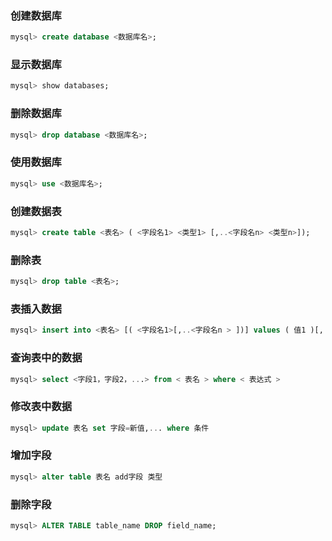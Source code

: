 ### 创建数据库
```sql
mysql> create database <数据库名>;
```
### 显示数据库
```sql
mysql> show databases;
```
### 删除数据库
```sql
mysql> drop database <数据库名>;
```
### 使用数据库
```sql
mysql> use <数据库名>;
```
### 创建数据表
```sql
mysql> create table <表名> ( <字段名1> <类型1> [,..<字段名n> <类型n>]);
```
### 删除表
```sql
mysql> drop table <表名>;
```
### 表插入数据
```sql
mysql> insert into <表名> [( <字段名1>[,..<字段名n > ])] values ( 值1 )[, ( 值n )];
```
### 查询表中的数据
```sql
mysql> select <字段1，字段2，...> from < 表名 > where < 表达式 >
```
### 修改表中数据
```sql
mysql> update 表名 set 字段=新值,... where 条件 
```
### 增加字段
```sql
mysql> alter table 表名 add字段 类型 
```
### 删除字段
```sql
mysql> ALTER TABLE table_name DROP field_name;
